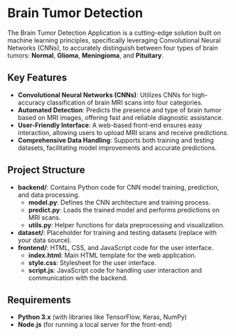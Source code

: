 # Brain Tumor Detection

The Brain Tumor Detection Application is a cutting-edge solution built on machine learning principles, specifically leveraging Convolutional Neural Networks (CNNs), to accurately distinguish between four types of brain tumors: **Normal**, **Glioma**, **Meningioma**, and **Pituitary**.

## Key Features

- **Convolutional Neural Networks (CNNs)**: Utilizes CNNs for high-accuracy classification of brain MRI scans into four categories.
- **Automated Detection**: Predicts the presence and type of brain tumor based on MRI images, offering fast and reliable diagnostic assistance.
- **User-Friendly Interface**: A web-based front-end ensures easy interaction, allowing users to upload MRI scans and receive predictions.
- **Comprehensive Data Handling**: Supports both training and testing datasets, facilitating model improvements and accurate predictions.

## Project Structure

- **backend/**: Contains Python code for CNN model training, prediction, and data processing.
  - **model.py**: Defines the CNN architecture and training process.
  - **predict.py**: Loads the trained model and performs predictions on MRI scans.
  - **utils.py**: Helper functions for data preprocessing and visualization.
- **dataset/**: Placeholder for training and testing datasets (replace with your data source).
- **frontend/**: HTML, CSS, and JavaScript code for the user interface.
  - **index.html**: Main HTML template for the web application.
  - **style.css**: Stylesheet for the user interface.
  - **script.js**: JavaScript code for handling user interaction and communication with the backend.

## Requirements

- **Python 3.x** (with libraries like TensorFlow, Keras, NumPy)
- **Node.js** (for running a local server for the front-end)


